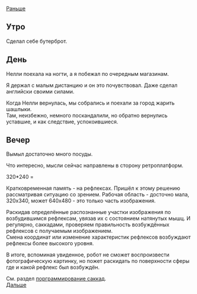 [Раньше](2020.04.17.md)
## Утро
Сделал себе бутерброт.
## День
Нелли поехала на ногти, а я побежал по очередным магазинам.


Я держал с малым дистанцию и он это почувствовал. Даже сделал английски своими силами.

Когда Нелли вернулась, мы собрались и поехали за город жарить шашлыки.  
Там, неизбежно, немного поскандалили, но обратно вернулись уставшие, и как следствие, успокоившиеся.
## Вечер
Вымыл достаточно много посуды.

Что интересно, мысли сейчас направлены в сторону ретроплатформ.

320*240 = 

Кратковременная память - на рефлексах. Пришёл к этому решению рассматривая ситуацию со зрением. Рабочая область - досточно мала, 320х340, может 640х480 - это только часть изображения.  

Раскидав определённые распознанные участки изображения по возбудившимся рефлексам, увязав их с состоянием натянутых мышц. И регулярно, саккадами, проверяем правильность возбуждённых рефлексов с получаемым изображением.  
Смена координат или изменение характеристик рефлексов возбуждают рефлексы более высокого уровня.  

В итоге, вспоминая увиденное, робот не сможет воспроизвести фотографическую картинку, но пожет раскидать по поверхности сферы где и какой рефлекс был возбуждён.

См. раздел [порграммирование саккад](https://ru.wikipedia.org/wiki/%D0%A1%D0%B0%D0%BA%D0%BA%D0%B0%D0%B4%D0%B0).  
[Дальше](2020.04.19.md)